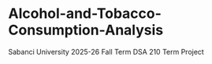 # Alcohol-and-Tobacco-Consumption-Analysis
Sabanci University 2025-26 Fall Term DSA 210 Term Project
